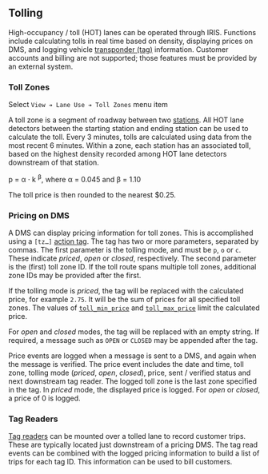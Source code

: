## Tolling

High-occupancy / toll (HOT) lanes can be operated through IRIS.  Functions
include calculating tolls in real time based on density, displaying prices on
DMS, and logging vehicle [transponder (tag)](admin_guide.html#tag_readers)
information.  Customer accounts and billing are not supported; those features
must be provided by an external system.

### Toll Zones

Select `View ➔ Lane Use ➔ Toll Zones` menu item

A toll zone is a segment of roadway between two
[stations](admin_guide.html#station).  All HOT lane detectors between the
starting station and ending station can be used to calculate the toll.  Every 3
minutes, tolls are calculated using data from the most recent 6 minutes.  Within
a zone, each station has an associated toll, based on the highest density
recorded among HOT lane detectors downstream of that station.

p = α ⋅ k <sup>β</sup>, where α = 0.045 and β = 1.10

The toll price is then rounded to the nearest $0.25.

### Pricing on DMS

A DMS can display pricing information for toll zones.  This is accomplished
using a `[tz…]` [action tag](admin_guide.html#action_tag).  The tag has two or
more parameters, separated by commas.  The first parameter is the tolling mode,
and must be `p`, `o` or `c`.  These indicate _priced_, _open_ or _closed_,
respectively.  The second parameter is the (first) toll zone ID.  If the toll
route spans multiple toll zones, additional zone IDs may be provided after the
first.

If the tolling mode is _priced_, the tag will be replaced with the calculated
price, for example `2.75`.  It will be the sum of prices for all specified toll
zones.  The values of [`toll_min_price`](admin_guide.html#sys_attr) and
[`toll_max_price`](admin_guide.html#sys_attr) limit the calculated price.

For _open_ and _closed_ modes, the tag will be replaced with an empty string.
If required, a message such as `OPEN` or `CLOSED` may be appended after the tag.

Price events are logged when a message is sent to a DMS, and again when the
message is verified.  The price event includes the date and time, toll zone,
tolling mode (_priced_, _open_, _closed_), price, sent / verified status and
next downstream tag reader.  The logged toll zone is the last zone specified in
the tag.  In _priced_ mode, the displayed price is logged.  For _open_ or
_closed_, a price of 0 is logged.

### Tag Readers

[Tag readers](admin_guide.html#tag_readers) can be mounted over a tolled lane to
record customer trips.  These are typically located just downstream of a pricing
DMS.  The tag read events can be combined with the logged pricing information
to build a list of trips for each tag ID.  This information can be used to bill
customers.
